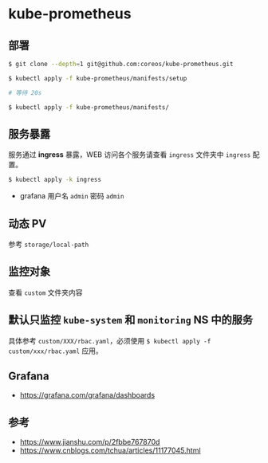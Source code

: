 # kube-prometheus

## 部署

```bash
$ git clone --depth=1 git@github.com:coreos/kube-prometheus.git
```

```bash
$ kubectl apply -f kube-prometheus/manifests/setup

# 等待 20s

$ kubectl apply -f kube-prometheus/manifests/
```

## 服务暴露

服务通过 **ingress** 暴露，WEB 访问各个服务请查看 `ingress` 文件夹中 `ingress` 配置。

```bash
$ kubectl apply -k ingress
```

* grafana 用户名 `admin` 密码 `admin`

## 动态 PV

参考 `storage/local-path`

## 监控对象

查看 `custom` 文件夹内容

## 默认只监控 `kube-system` 和 `monitoring` NS 中的服务

具体参考 `custom/XXX/rbac.yaml`，必须使用 `$ kubectl apply -f custom/xxx/rbac.yaml` 应用。

## Grafana

* https://grafana.com/grafana/dashboards

## 参考

* https://www.jianshu.com/p/2fbbe767870d
* https://www.cnblogs.com/tchua/articles/11177045.html

